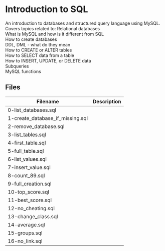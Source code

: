 # Introduction to SQL
An introduction to databases and structured query language using MySQL. Covers topics related to:
  Relational databases  
  What is MySQL and how is it different from SQL  
  How to create databases  
  DDL, DML - what do they mean  
  How to CREATE or ALTER tables  
  How to SELECT data from a table  
  How to INSERT, UPDATE, or DELETE data  
  Subqueries  
  MySQL functions  

## Files

| Filename | Description |
| -------- | ----------- |
| 0-list_databases.sql | 
| 1-create_database_if_missing.sql | 
| 2-remove_database.sql | 
| 3-list_tables.sql | 
| 4-first_table.sql | 
| 5-full_table.sql | 
| 6-list_values.sql | 
| 7-insert_value.sql | 
| 8-count_89.sql | 
| 9-full_creation.sql | 
| 10-top_score.sql | 
| 11-best_score.sql | 
| 12-no_cheating.sql | 
| 13-change_class.sql | 
| 14-average.sql | 
| 15-groups.sql | 
| 16-no_link.sql | 
